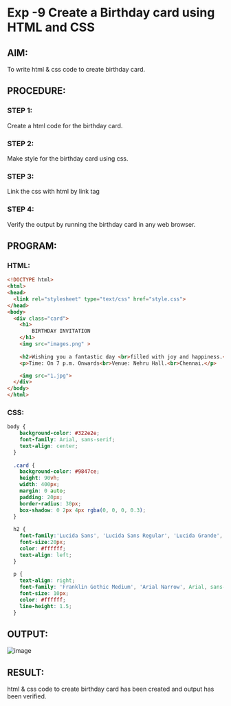 # Exp -9 Create a Birthday card using HTML and CSS
## AIM:
To write html & css code to create birthday card.
## PROCEDURE:
### STEP 1:
Create a html code for the birthday card.
### STEP 2:
Make style for the birthday card using css.
### STEP 3:
Link the css with html by link tag
### STEP 4:
Verify the output by running the birthday card in any web browser. 
## PROGRAM:
### HTML:
```html
<!DOCTYPE html>
<html>
<head>
  <link rel="stylesheet" type="text/css" href="style.css">
</head>
<body>
  <div class="card">
    <h1>
        BIRTHDAY INVITATION
    </h1>
    <img src="images.png" >
  
    <h2>Wishing you a fantastic day <br>filled with joy and happiness.<br>May all your dreams come true!<br>Have a wonderful birthday!</h2>
    <p>Time: On 7 p.m. Onwards<br>Venue: Nehru Hall.<br>Chennai.</p>

    <img src="1.jpg">
  </div>
</body>
</html>

```
### CSS:
```css
body {
    background-color: #322e2e;
    font-family: Arial, sans-serif;
    text-align: center;
  }
  
  .card {
    background-color: #9847ce;
    height: 90vh;
    width: 400px;
    margin: 0 auto;
    padding: 20px;
    border-radius: 30px;
    box-shadow: 0 2px 4px rgba(0, 0, 0, 0.3);
  }
  
  h2 {
    font-family:'Lucida Sans', 'Lucida Sans Regular', 'Lucida Grande', 'Lucida Sans Unicode', Geneva, Verdana, sans-serif;
    font-size:20px;
    color: #ffffff;
    text-align: left;
  }
  
  p {
    text-align: right;
    font-family: 'Franklin Gothic Medium', 'Arial Narrow', Arial, sans-serif;
    font-size: 10px;
    color: #ffffff;
    line-height: 1.5;
  }

```
## OUTPUT:
![image](https://github.com/naveenkumar12624/Mern-Ex-09/assets/93427235/e7d32c4e-321a-472c-97d0-2bd76ce87209)


## RESULT:
html & css code to create birthday card has been created and output has been verified.
